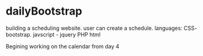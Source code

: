 # dailyBootstrap
building a scheduling website. user can create a schedule.
languages: 
  CSS- bootstrap.
  javscript - jquery
  PHP
  html
  
 Begining working on the calendar from day 4
